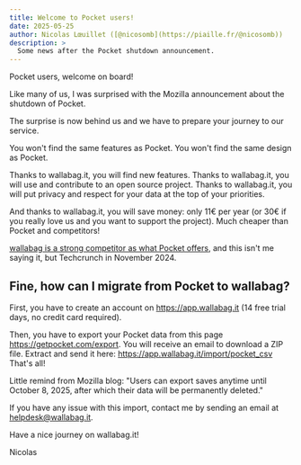 ```yaml
---
title: Welcome to Pocket users!
date: 2025-05-25
author: Nicolas Lœuillet ([@nicosomb](https://piaille.fr/@nicosomb))
description: >
  Some news after the Pocket shutdown announcement.
---
```




Pocket users, welcome on board!

Like many of us, I was surprised with the Mozilla announcement about the shutdown of Pocket.

The surprise is now behind us and we have to prepare your journey to our service.

You won't find the same features as Pocket. You won't find the same design as Pocket.

Thanks to wallabag.it, you will find new features. Thanks to wallabag.it, you will use and contribute to an open source project. Thanks to wallabag.it, you will put privacy and respect for your data at the top of your priorities.

And thanks to wallabag.it, you will save money: only 11€ per year (or 30€ if you really love us and you want to support the project). Much cheaper than Pocket and competitors!

[wallabag is a strong competitor as what Pocket offers](https://techcrunch.com/2025/02/26/these-alternatives-to-popular-apps-can-help-reclaim-your-online-life-from-billionaires-and-surveillance/#h-wallabag-the-stories-you-want-to-read-later), and this isn't me saying it, but Techcrunch in November 2024.

## Fine, how can I migrate from Pocket to wallabag?

First, you have to create an account on https://app.wallabag.it (14 free trial days, no credit card required).

Then, you have to export your Pocket data from this page https://getpocket.com/export. You will receive an email to download a ZIP file. Extract and send it here: https://app.wallabag.it/import/pocket_csv That's all!

Little remind from Mozilla blog: "Users can export saves anytime until October 8, 2025, after which their data will be permanently deleted."

If you have any issue with this import, contact me by sending an email at helpdesk@wallabag.it.

Have a nice journey on wallabag.it!

Nicolas

